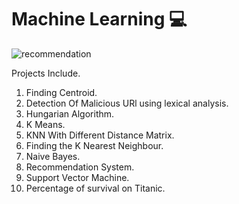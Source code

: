 # Machine Learning 💻


![recommendation](https://user-images.githubusercontent.com/58945964/115156313-44aa4b80-a049-11eb-9084-8d629edde272.png)

Projects Include.

  1. Finding Centroid.
  2. Detection Of Malicious URl using lexical analysis.
  3. Hungarian Algorithm.
  4. K Means.
  5. KNN With Different Distance Matrix.
  6. Finding the K Nearest Neighbour.
  7. Naive Bayes.
  8. Recommendation System.
  9. Support Vector Machine.
  10. Percentage of survival on Titanic.


